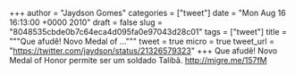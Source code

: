 
+++
author = "Jaydson Gomes"
categories = ["tweet"]
date = "Mon Aug 16 16:13:00 +0000 2010"
draft = false
slug = "8048535cbde0b7c64eca4d095fa0e97043d28c01"
tags = ["tweet"]
title = """Que afudê! Novo Medal of ..."""
tweet = true
micro = true
tweet_url = "https://twitter.com/jaydson/status/21326579323"
+++
Que afudê! Novo Medal of Honor permite ser um soldado Talibã. http://migre.me/157fM
